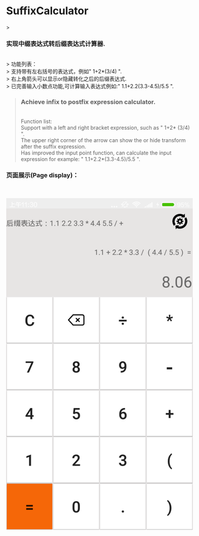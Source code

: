 <h1>SuffixCalculator</h1>
> <h3>实现中缀表达式转后缀表达式计算器.</h3></br>
> 功能列表：</br>
> 支持带有左右括号的表达式，例如" 1+2*(3/4) ".</br>
> 右上角箭头可以显示or隐藏转化之后的后缀表达式.</br>
> 已完善输入小数点功能,可计算输入表达式例如:" 1.1+2.2(3.3-4.5)/5.5 ".</br>

> <h3>Achieve infix to postfix expression calculator.</h3></br>
> Function list: </br>
> Support with a left and right bracket expression, such as " 1+2* (3/4) ".</br>
> The upper right corner of the arrow can show the or hide transform after the suffix expression.</br>
> Has improved the input point function, can calculate the input expression for example: " 1.1+2.2*(3.3-4.5)/5.5 ".</br>

<h3>页面展示(Page display)：</h3></br>
</br>
 
<img src="https://github.com/jiangzhengnan/SuffixCalculator1.0/raw/master/show.png" />
